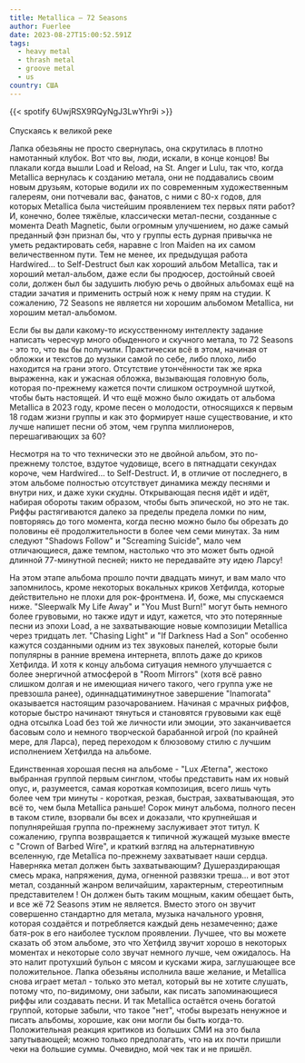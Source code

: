 ```yaml
---
title: Metallica — 72 Seasons
author: Fuerlee
date: 2023-08-27T15:00:52.591Z
tags:
  - heavy metal
  - thrash metal
  - groove metal
  - us
country: США
---
```

{{< spotify 6UwjRSX9RQyNgJ3LwYhr9i >}}\
\
Спускаясь к великой реке

Лапка обезьяны не просто свернулась, она скрутилась в плотно намотанный клубок. Вот что вы, люди, искали, в конце концов! Вы плакали когда вышли Load и Reload, на St. Anger и Lulu, так что, когда Metallica вернулась к созданию метала, они не поддавались своим новым друзьям, которые водили их по современным художественным галереям, они потчевали вас, фанатов, с ними с 80-х годов, для которых Metallica была чистейшим проявлением тех первых пяти работ? И, конечно, более тяжёлые, классически метал-песни, созданные с момента Death Magnetic, были огромным улучшением, но даже самый преданный фэн признал бы, что у группы есть дурная привычка не уметь редактировать себя, наравне с Iron Maiden на их самом величественном пути. Тем не менее, их предыдущая работа Hardwired… to Self-Destruct был как хороший альбом Metallica, так и хороший метал-альбом, даже если бы продюсер, достойный своей соли, должен был бы задушить любую речь о двойных альбомах ещё на стадии зачатия и применить острый нож к нему прям на студии. К сожалению, 72 Seasons не является ни хорошим альбомом Metallica, ни хорошим метал-альбомом.

Если бы вы дали какому-то искусственному интеллекту задание написать чересчур много обыденного и скучного метала, то 72 Seasons - это то, что вы бы получили. Практически всё в этом, начиная от обложки и текстов до музыки самой по себе, либо плохо, либо находится на грани этого. Отсутствие утончённости так же ярка выраженна, как и ужасная обложка, вызывающая головную боль, которая по-прежнему кажется почти слишком остроумной шуткой, чтобы быть настоящей. И что ещё можно было ожидать от альбома Metallica в 2023 году, кроме песен о молодости, относящихся к первым 18 годам жизни группы и как это формирует наше существование, и кто лучше напишет песни об этом, чем группа миллионеров, перешагивающих за 60?

Несмотря на то что технически это не двойной альбом, это по-прежнему толстое, вздутое чудовище, всего в пятнадцати секундах короче, чем Hardwired… to Self-Destruct. И, в отличие от последнего, в этом альбоме полностью отсутствует динамика между песнями и внутри них, и даже хуки скудны. Открывающая песня идёт и идёт, набирая обороты таким образом, чтобы быть эпической, но это не так. Риффы растягиваются далеко за пределы предела ломки по ним, повторяясь до того момента, когда песню можно было бы обрезать до половины её продолжительности в более чем семи минутах. За ним следуют "Shadows Follow" и "Screaming Suicide", мало чем отличающиеся, даже темпом, настолько что это может быть одной длинной 77-минутной песней; никто не передавайте эту идею Ларсу!

На этом этапе альбома прошло почти двадцать минут, и вам мало что запомнилось, кроме некоторых вокальных криков Хетфилда, которые действительно не плохи для рок-фронтмена. И, боже, мы спускаемся ниже. "Sleepwalk My Life Away" и "You Must Burn!" могут быть немного более грувовыми, но также идут и идут, кажется, что это потерянные песни из эпохи Load, а не захватывающие новые композиции Metallica через тридцать лет. "Chasing Light" и "If Darkness Had a Son" особенно кажутся созданными одним из тех звуковых панелей, которые были популярны в ранние времена интернета, вплоть даже до криков Хетфилда. И хотя к концу альбома ситуация немного улучшается с более энергичной атмосферой в "Room Mirrors" (хотя всё равно слишком долгая и не имеющиая ничего такого, чего группа уже не превзошла ранее), одиннадцатиминутное завершение "Inamorata" оказывается настоящим разочарованием. Начиная с мрачных риффов, которые быстро начинают тянуться и становятся грувовыми как ещё одна отсылка Load без той же личности или эмоции, это заканчивается басовым соло и немного творческой барабанной игрой (по крайней мере, для Ларса), перед переходом к блюзовому стилю с лучшим исполнением Хетфилда на альбоме.

Единственная хорошая песня на альбоме - "Lux Æterna", жестоко выбранная группой первым синглом, чтобы представить нам их новый опус, и, разумеется, самая короткая композиция, всего лишь чуть более чем три минуты - короткая, резкая, быстрая, захватывающая, это всё то, чем была Metallica раньше! Сорок минут альбома, полного песен в таком стиле, взорвали бы всех и доказали, что крупнейшая и популнярейшая группа по-прежнему заслуживает этот титул. К сожалению, группа возвращается к типичной жужащей музыке вместе с "Crown of Barbed Wire", и краткий взгляд на альтернативную вселенную, где Metallica по-прежнему захватывает наши сердца. Наверняка метал должен быть захватывающим? Душераздирающая смесь мрака, напряжения, дума, огненной развязки треша... и вот этот метал, созданный жанром величайшим, характерным, стереотипным представителем ! Он должен быть таким мощным, каким обещает быть, и все жё 72 Seasons этим не является. Вместо этого он звучит совершенно стандартно для метала, музыка начального уровня, которая создаётся и потребляется каждый день незамеченно; даже батя-рок в его наиболее тусклом проявлении. Лучшее, что вы можете сказать об этом альбоме, это что Хетфилд звучит хорошо в некоторых моментах и некоторые соло звучат немного лучше, чем ожидалось. На это налит протухший бульон с мясом и кусками жира, заглушающее все положительное. Лапка обезьяны исполнила ваше желание, и Metallica снова играет метал - только это метал, который вы не хотите слушать, потому что, по-видимому, они забыли, как писать запоминающиеся риффы или создавать песни. И так Metallica остаётся очень богатой группой, которые забыли, что такое "нет", чтобы вырезать ненужное и писать альбомы, хорошие, как они могли бы быть когда-то. Положительная реакция критиков из больших СМИ на это была запутывающей; можно только предполагать, что на их почти пришли чеки на большие суммы. Очевидно, мой чек так и не пришёл.